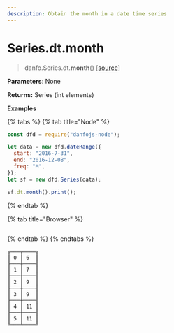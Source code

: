 ```yaml
---
description: Obtain the month in a date time series
---
```


# Series.dt.month

> danfo.Series.dt.**month**() \[[source](https://github.com/javascriptdata/danfojs/blob/master/src/danfojs-base/core/datetime.ts#L62)]

**Parameters**: None

**Returns:** Series (int elements)

**Examples**

{% tabs %}
{% tab title="Node" %}

```javascript
const dfd = require("danfojs-node");

let data = new dfd.dateRange({
  start: "2016-7-31",
  end: "2016-12-08",
  freq: "M",
});
let sf = new dfd.Series(data);

sf.dt.month().print();
```

{% endtab %}

{% tab title="Browser" %}

```

```

{% endtab %}
{% endtabs %}

```
╔═══╤════╗
║ 0 │ 6  ║
╟───┼────╢
║ 1 │ 7  ║
╟───┼────╢
║ 2 │ 9  ║
╟───┼────╢
║ 3 │ 9  ║
╟───┼────╢
║ 4 │ 11 ║
╟───┼────╢
║ 5 │ 11 ║
╚═══╧════╝
```
